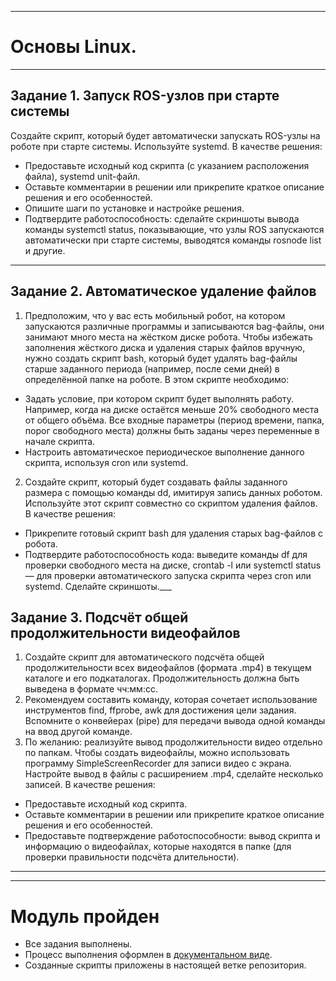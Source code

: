 ___
# Основы Linux.
___
## Задание 1. Запуск ROS-узлов при старте системы
Создайте скрипт, который будет автоматически запускать ROS-узлы на роботе при старте системы. Используйте systemd. 
В качестве решения:
* Предоставьте исходный код скрипта (с указанием расположения файла), systemd unit-файл.
* Оставьте комментарии в решении или прикрепите краткое описание решения и его особенностей.
* Опишите шаги по установке и настройке решения.
* Подтвердите работоспособность: сделайте скриншоты вывода команды systemctl status, показывающие, что узлы ROS запускаются автоматически при старте системы, выводятся команды rosnode list и другие.
___
## Задание 2. Автоматическое удаление файлов
1. Предположим, что у вас есть мобильный робот, на котором запускаются различные программы и записываются bag-файлы, они занимают много места на жёстком диске робота. Чтобы избежать заполнения жёсткого диска и удаления старых файлов вручную, нужно создать скрипт bash, который будет удалять bag-файлы старше заданного периода (например, после семи дней) в определённой папке на роботе. В этом скрипте необходимо:
* Задать условие, при котором скрипт будет выполнять работу. Например, когда на диске остаётся меньше 20% свободного места от общего объёма. Все входные параметры (период времени, папка, порог свободного места) должны быть заданы через переменные в начале скрипта.
* Настроить автоматическое периодическое выполнение данного скрипта, используя cron или systemd.
2. Создайте скрипт, который будет создавать файлы заданного размера с помощью команды dd, имитируя запись данных роботом. Используйте этот скрипт совместно со скриптом удаления файлов.
В качестве решения:
* Прикрепите готовый скрипт bash для удаления старых bag-файлов с робота.
* Подтвердите работоспособность кода: выведите команды df для проверки свободного места на диске, crontab -l или systemctl status — для проверки автоматического запуска скрипта через cron или systemd. Сделайте скриншоты.___
## Задание 3. Подсчёт общей продолжительности видеофайлов
1. Создайте скрипт для автоматического подсчёта общей продолжительности всех видеофайлов (формата .mp4) в текущем каталоге и его подкаталогах. Продолжительность должна быть выведена в формате чч:мм:сс.
2. Рекомендуем составить команду, которая сочетает использование инструментов find, ffprobe, awk для достижения цели задания. Вспомните о конвейерах (pipe) для передачи вывода одной команды на ввод другой команде.
3. По желанию: реализуйте вывод продолжительности видео отдельно по папкам. 
Чтобы создать видеофайлы, можно использовать программу SimpleScreenRecorder для записи видео с экрана. Настройте вывод в файлы с расширением .mp4, сделайте несколько записей. 
В качестве решения:
* Предоставьте исходный код скрипта.
* Оставьте комментарии в решении или прикрепите краткое описание решения и его особенностей.
* Предоставьте подтверждение работоспособности: вывод скрипта и информацию о видеофайлах, которые находятся в папке (для проверки правильности подсчёта длительности). 
___
___
# Модуль пройден
* Все задания выполнены. 
* Процесс выполнения оформлен в [документальном виде](https://github.com/git-skillbox/linux/blob/module1/m1-pw-v2.pdf).
* Созданные скрипты приложены в настоящей ветке репозитория.
